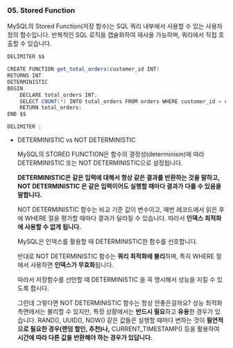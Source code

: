 ### 05. Stored Function

MySQL의 Stored Function(저장 함수)는 SQL 쿼리 내부에서 사용할 수 있는 사용자 정의 함수입니다.
반복적인 SQL 로직을 캡슐화하여 재사용 가능하며, 쿼리에서 직접 호출할 수 있습니다.

```java
DELIMITER $$

CREATE FUNCTION get_total_orders(customer_id INT) 
RETURNS INT
DETERMINISTIC
BEGIN
    DECLARE total_orders INT;
    SELECT COUNT(*) INTO total_orders FROM orders WHERE customer_id = customer_id;
    RETURN total_orders;
END $$

DELIMITER ;
```

- DETERMINISTIC vs NOT DETERMINISTIC
    
    MySQL의 STORED FUNCTION은 함수의 결정성(determinism)에 따라 DETERMINISTIC 또는 NOT DETERMINISTIC으로 설정됩니다. 
    
    **DETERMINISTIC은 같은 입력에 대해서 항상 같은 결과를 반환하는 것을 말하고, NOT DETERMINISTIC 은 같은 입력이어도 실행할 때마다 결과가 다를 수 있음을 말합니다.** 
    
    NOT DETERMINISTIC 함수는 비교 기준 값이 변수이고, 매번 레코드에서 읽은 후에 WHERE 절을 평가할 때마다 결과가 달라질 수 있습니다. 따라서 **인덱스 최적화에 사용할 수 없게 됩니다.** 
    
    MySQL은 인덱스를 활용할 때 DETERMINISTIC한 함수를 선호합니다.
    
    반대로 NOT DETERMINISTIC 함수는 **쿼리 최적화에 불리**하며, 특히 WHERE 절에서 사용하면 **인덱스가 무효화**됩니다.
    
    따라서 저장함수를 선언할 때 DETERMINISTIC 을 꼭 명시해서 성능을 지킬 수 있도록 합시다. 
    
    그런데 그렇다면 NOT DETERMINISTIC 함수는 항상 안좋은걸까요? 성능 최적화 측면에서는 불리할 수 있지만, 특정 상황에서는 **반드시 필요**하고 **유용**한 경우가 있습니다. RAND(), UUID(), NOW() 같은 값들은 실행할 때마다 변하는 것이 **필연적으로 필요한 경우(랜덤 할인, 추천)나,** CURRENT_TIMESTAMP() 등을 활용하여 **시간에 따라 다른 값을 반환해야 하는 경우가 있답니다.**
